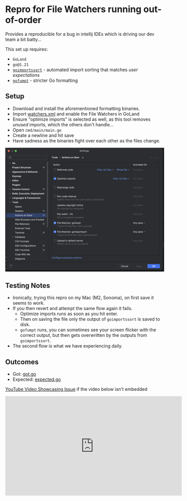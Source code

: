 # Repro for File Watchers running out-of-order

Provides a reproducible for a bug in intellij IDEs which is driving our dev 
team a bit batty...

This set up requires:

- `GoLand`
- `go@1.21`
- [`goimportssort`]() - automated import sorting that matches _user expectations_
- [`gofumpt`](https://github.com/mvdan/gofumpt) - stricter Go formatting


## Setup

- Download and install the aforementioned formatting binaries.
- Import [watchers.xml](docs/watchers.xml) and enable the File Watchers in GoLand
- Ensure "optimize imports" is selected as well, as this tool removes _unused_ imports, which the others don't handle...
- Open `cmd/main/main.go`
- Create a newline and hit save
- Have sadness as the binaries fight over each other as the files change.

![Settings > Actions On Save](./docs/actions-on-save.png)


## Testing Notes

- Ironically, trying this repro on my Mac (M2, Sonoma), on first save it seems to work.
- If you then revert and attempt the same flow again it fails.
  - Optimize imports runs as soon as you hit enter.
  - Then on saving the file only the output of `goimportssort` is saved to disk.
  - `gofumpt` runs, you can sometimes see your screen flicker with the correct output, but then gets overwritten by the outputs from `goimportssort`.
- The second flow is what we have experiencing daily.


## Outcomes

- Got: [got.go](_examples%2Fgot.go)
- Expected: [expected.go](_examples%2Fexpected.go)

[YouTube Video Showcasing Issue](https://youtu.be/gBapXssVWJE) if the video below isn't embedded

<iframe
  width="560"
  height="315"
  src="https://www.youtube.com/embed/gBapXssVWJE?si=YC_XsStE_pCEkZO_"
  title="Intellij Filewatchers Bug"
  frameborder="0"
  allow="clipboard-write; encrypted-media; picture-in-picture"
  allowfullscreen>
</iframe>